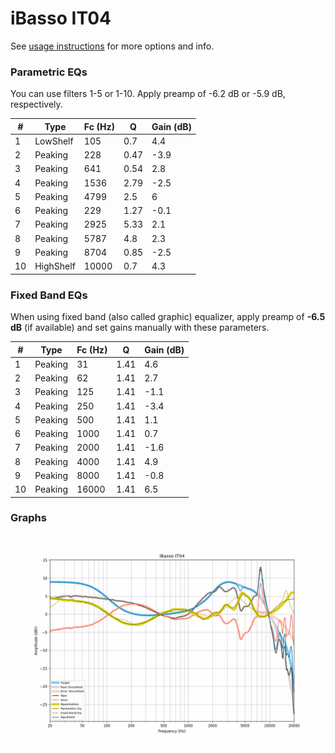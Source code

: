 # iBasso IT04
See [usage instructions](https://github.com/jaakkopasanen/AutoEq#usage) for more options and info.

### Parametric EQs
You can use filters 1-5 or 1-10. Apply preamp of -6.2 dB or -5.9 dB, respectively.

|   # | Type      |   Fc (Hz) |    Q |   Gain (dB) |
|-----|-----------|-----------|------|-------------|
|   1 | LowShelf  |       105 | 0.7  |         4.4 |
|   2 | Peaking   |       228 | 0.47 |        -3.9 |
|   3 | Peaking   |       641 | 0.54 |         2.8 |
|   4 | Peaking   |      1536 | 2.79 |        -2.5 |
|   5 | Peaking   |      4799 | 2.5  |         6   |
|   6 | Peaking   |       229 | 1.27 |        -0.1 |
|   7 | Peaking   |      2925 | 5.33 |         2.1 |
|   8 | Peaking   |      5787 | 4.8  |         2.3 |
|   9 | Peaking   |      8704 | 0.85 |        -2.5 |
|  10 | HighShelf |     10000 | 0.7  |         4.3 |

### Fixed Band EQs
When using fixed band (also called graphic) equalizer, apply preamp of **-6.5 dB** (if available) and set gains manually with these parameters.

|   # | Type    |   Fc (Hz) |    Q |   Gain (dB) |
|-----|---------|-----------|------|-------------|
|   1 | Peaking |        31 | 1.41 |         4.6 |
|   2 | Peaking |        62 | 1.41 |         2.7 |
|   3 | Peaking |       125 | 1.41 |        -1.1 |
|   4 | Peaking |       250 | 1.41 |        -3.4 |
|   5 | Peaking |       500 | 1.41 |         1.1 |
|   6 | Peaking |      1000 | 1.41 |         0.7 |
|   7 | Peaking |      2000 | 1.41 |        -1.6 |
|   8 | Peaking |      4000 | 1.41 |         4.9 |
|   9 | Peaking |      8000 | 1.41 |        -0.8 |
|  10 | Peaking |     16000 | 1.41 |         6.5 |

### Graphs
![](./iBasso%20IT04.png)

